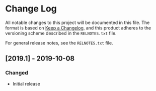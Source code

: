 # Change Log

All notable changes to this project will be documented in this file. The format
is based on [Keep a Changelog](https://keepachangelog.com/en/1.0.0/), and this
product adheres to the versioning scheme described in the `RELNOTES.txt` file.

For general release notes, see the `RELNOTES.txt` file.

## [2019.1] - 2019-10-08
### Changed
- Initial release
